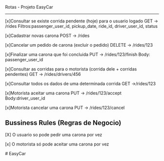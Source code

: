 Rotas - Projeto EasyCar

-------------------------------------------------

[x]Consultar  se existe  corrida pendente (hoje) para o usuario logado
    GET -> /rides
    Filtros:passenger_user_id, pickup_date, ride_id, driver_user_id, status

[x]Cadastrar novas carona
    POST -> /rides

[x]Cancelar  um pedido  de carona (excluir o pedido)
    DELETE -> /rides/123

[x]Finalizar uma carona  que foi concluida
    PUT -> /rides/123/finish
    Body: passenger_user_id

[x]Consultar as corridas  para o motorista (corrida dele + corridas pendentes)
    GET -> /rides/drivers/456

[x]Consultar todos os dados  de uma determinada corrida
    GET ->/rides/123

[x]Motorista  aceitar  uma carona
    PUT -> /rides/123/accept
    Body:driver_user_id

[x]Motorista cancelar uma carona
    PUT -> /rides/123/cancel


Bussiness Rules (Regras de Negocio)
-------------------------------------------------------------------

[X] O usuario  so pode  pedir uma carona por vez

[x] O motorista  só pode  aceitar  uma carona por vez

#   E a s y C a r  
 